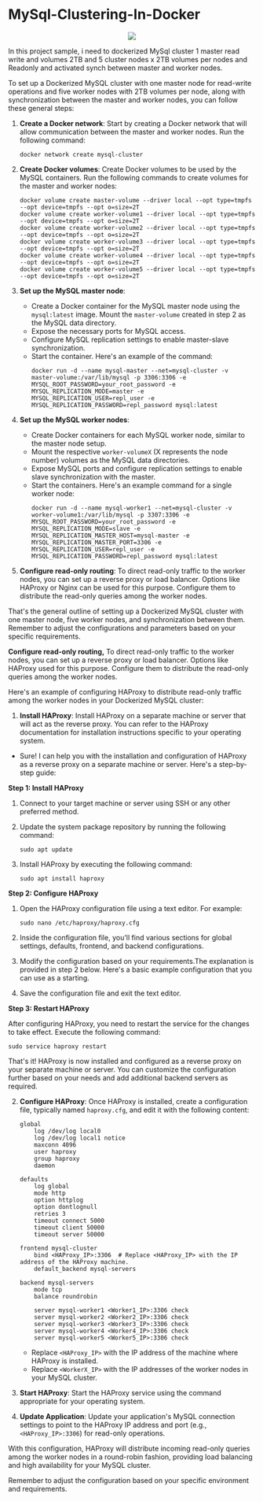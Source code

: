 # MySql-Clustering-In-Docker
<p align="center">
  <a href="https://skillicons.dev">
    <img src="https://skillicons.dev/icons?i=mysql,linux,docker " />
  </a>
</p>



In this project sample, i need to dockerized MySql cluster 1 master read write and volumes 2TB and 5 cluster nodes x 2TB volumes per nodes and Readonly and activated synch between master and worker nodes.


To set up a Dockerized MySQL cluster with one master node for read-write operations and five worker nodes with 2TB volumes per node, along with synchronization between the master and worker nodes, you can follow these general steps:

1. **Create a Docker network**: Start by creating a Docker network that will allow communication between the master and worker nodes. Run the following command:
   ```
   docker network create mysql-cluster
   ```

2. **Create Docker volumes**: Create Docker volumes to be used by the MySQL containers. Run the following commands to create volumes for the master and worker nodes:
   ```
   docker volume create master-volume --driver local --opt type=tmpfs --opt device=tmpfs --opt o=size=2T
   docker volume create worker-volume1 --driver local --opt type=tmpfs --opt device=tmpfs --opt o=size=2T
   docker volume create worker-volume2 --driver local --opt type=tmpfs --opt device=tmpfs --opt o=size=2T
   docker volume create worker-volume3 --driver local --opt type=tmpfs --opt device=tmpfs --opt o=size=2T
   docker volume create worker-volume4 --driver local --opt type=tmpfs --opt device=tmpfs --opt o=size=2T
   docker volume create worker-volume5 --driver local --opt type=tmpfs --opt device=tmpfs --opt o=size=2T
   ```

3. **Set up the MySQL master node**:
   - Create a Docker container for the MySQL master node using the `mysql:latest` image. Mount the `master-volume` created in step 2 as the MySQL data directory.
   - Expose the necessary ports for MySQL access.
   - Configure MySQL replication settings to enable master-slave synchronization.
   - Start the container. Here's an example of the command:
     ```
     docker run -d --name mysql-master --net=mysql-cluster -v master-volume:/var/lib/mysql -p 3306:3306 -e MYSQL_ROOT_PASSWORD=your_root_password -e MYSQL_REPLICATION_MODE=master -e MYSQL_REPLICATION_USER=repl_user -e MYSQL_REPLICATION_PASSWORD=repl_password mysql:latest
     ```

4. **Set up the MySQL worker nodes**:
   - Create Docker containers for each MySQL worker node, similar to the master node setup.
   - Mount the respective `worker-volumeX` (X represents the node number) volumes as the MySQL data directories.
   - Expose MySQL ports and configure replication settings to enable slave synchronization with the master.
   - Start the containers. Here's an example command for a single worker node:
     ```
     docker run -d --name mysql-worker1 --net=mysql-cluster -v worker-volume1:/var/lib/mysql -p 3307:3306 -e MYSQL_ROOT_PASSWORD=your_root_password -e MYSQL_REPLICATION_MODE=slave -e MYSQL_REPLICATION_MASTER_HOST=mysql-master -e MYSQL_REPLICATION_MASTER_PORT=3306 -e MYSQL_REPLICATION_USER=repl_user -e MYSQL_REPLICATION_PASSWORD=repl_password mysql:latest
     ```

5. **Configure read-only routing**: To direct read-only traffic to the worker nodes, you can set up a reverse proxy or load balancer. Options like HAProxy or Nginx can be used for this purpose. Configure them to distribute the read-only queries among the worker nodes.

That's the general outline of setting up a Dockerized MySQL cluster with one master node, five worker nodes, and synchronization between them. Remember to adjust the configurations and parameters based on your specific requirements.



**Configure read-only routing,** To direct read-only traffic to the worker nodes, you can set up a reverse proxy or load balancer. Options like HAProxy used for this purpose. Configure them to distribute the read-only queries among the worker nodes.

Here's an example of configuring HAProxy to distribute read-only traffic among the worker nodes in your Dockerized MySQL cluster:

1. **Install HAProxy**: Install HAProxy on a separate machine or server that will act as the reverse proxy. You can refer to the HAProxy documentation for installation instructions specific to your operating system.
* Sure! I can help you with the installation and configuration of HAProxy as a reverse proxy on a separate machine or server. Here's a step-by-step guide:

**Step 1: Install HAProxy**

1. Connect to your target machine or server using SSH or any other preferred method.

2. Update the system package repository by running the following command:
   ```
   sudo apt update
   ```

3. Install HAProxy by executing the following command:
   ```
   sudo apt install haproxy
   ```

**Step 2: Configure HAProxy**

1. Open the HAProxy configuration file using a text editor. For example:
   ```
   sudo nano /etc/haproxy/haproxy.cfg
   ```

2. Inside the configuration file, you'll find various sections for global settings, defaults, frontend, and backend configurations.

3. Modify the configuration based on your requirements.The explanation is provided in step 2 below. Here's a basic example configuration that you can use as a starting.

4. Save the configuration file and exit the text editor.

**Step 3: Restart HAProxy**

After configuring HAProxy, you need to restart the service for the changes to take effect. Execute the following command:
```
sudo service haproxy restart
```

That's it! HAProxy is now installed and configured as a reverse proxy on your separate machine or server. You can customize the configuration further based on your needs and add additional backend servers as required.





2. **Configure HAProxy**: Once HAProxy is installed, create a configuration file, typically named `haproxy.cfg`, and edit it with the following content:

   ```
   global
       log /dev/log local0
       log /dev/log local1 notice
       maxconn 4096
       user haproxy
       group haproxy
       daemon
   
   defaults
       log global
       mode http
       option httplog
       option dontlognull
       retries 3
       timeout connect 5000
       timeout client 50000
       timeout server 50000
   
   frontend mysql-cluster
       bind <HAProxy_IP>:3306  # Replace <HAProxy_IP> with the IP address of the HAProxy machine.
       default_backend mysql-servers
   
   backend mysql-servers
       mode tcp
       balance roundrobin
   
       server mysql-worker1 <Worker1_IP>:3306 check
       server mysql-worker2 <Worker2_IP>:3306 check
       server mysql-worker3 <Worker3_IP>:3306 check
       server mysql-worker4 <Worker4_IP>:3306 check
       server mysql-worker5 <Worker5_IP>:3306 check
   ```

   - Replace `<HAProxy_IP>` with the IP address of the machine where HAProxy is installed.
   - Replace `<WorkerX_IP>` with the IP addresses of the worker nodes in your MySQL cluster.

3. **Start HAProxy**: Start the HAProxy service using the command appropriate for your operating system.

4. **Update Application**: Update your application's MySQL connection settings to point to the HAProxy IP address and port (e.g., `<HAProxy_IP>:3306`) for read-only operations.

With this configuration, HAProxy will distribute incoming read-only queries among the worker nodes in a round-robin fashion, providing load balancing and high availability for your MySQL cluster.

Remember to adjust the configuration based on your specific environment and requirements.
